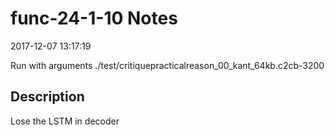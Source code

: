 # func-24-1-10 Notes

2017-12-07 13:17:19

Run with arguments ./test/critiquepracticalreason_00_kant_64kb.c2cb-3200 

## Description

Lose the LSTM in decoder
